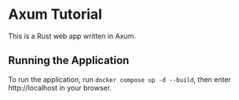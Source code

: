 # Axum Tutorial
This is a Rust web app written in Axum.

## Running the Application
To run the application, run `docker compose up -d --build`, then enter http://localhost in your browser.
